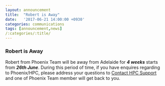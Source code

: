```yaml
---
layout:	announcement 
title: 	"Robert is Away"
date:   '2017-06-21 14:00:00 +0930'
categories: communications
tags: [announcement,news]
/:categories/:title/
---
```


### Robert is Away

Robert from Phoenix Team will be away from Adelaide for **_4 weeks_**
starts from **_26th June_**. During this period of time, if you have enquires regarding to Phoenix/HPC, please address your questions to <a href="mailto:hpcsupport@adelaide.edu.au">Contact HPC Support</a> and one of Phoenix Team member will get back to you. 

